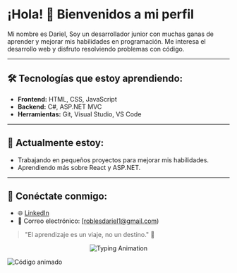 # ¡Hola! 👋 Bienvenidos a mi perfil

Mi nombre es Dariel, Soy un desarrollador junior con muchas ganas de aprender y mejorar mis habilidades en programación. Me interesa el desarrollo web y disfruto resolviendo problemas con código.

---

## 🛠️ Tecnologías que estoy aprendiendo:

- **Frontend:** HTML, CSS, JavaScript
- **Backend:** C#, ASP.NET MVC
- **Herramientas:** Git, Visual Studio, VS Code

---

## 🌱 Actualmente estoy:

- Trabajando en pequeños proyectos para mejorar mis habilidades.
- Aprendiendo más sobre React y ASP.NET.

---

## 💬 Conéctate conmigo:

- 🌐 [LinkedIn](https://linkedin.com/in/tu_usuario)
- 📧 Correo electrónico: [roblesdariel1@gmail.com)

> "El aprendizaje es un viaje, no un destino." 🚀

<p align="center">
  <img src="https://readme-typing-svg.herokuapp.com?font=Fira+Code&size=18&pause=1000&color=F75590&center=true&width=440&lines=¡Hola!+Soy+desarrollador+junior;Me+encanta+aprender+nuevas+tecnologías;Bienvenido+a+mi+perfil+de+GitHub!" alt="Typing Animation" />
</p>

![Código animado](https://carbon.now.sh/embed.png?code=%2F%2F+Tu+c%C3%B3digo+aqu%C3%AD)

